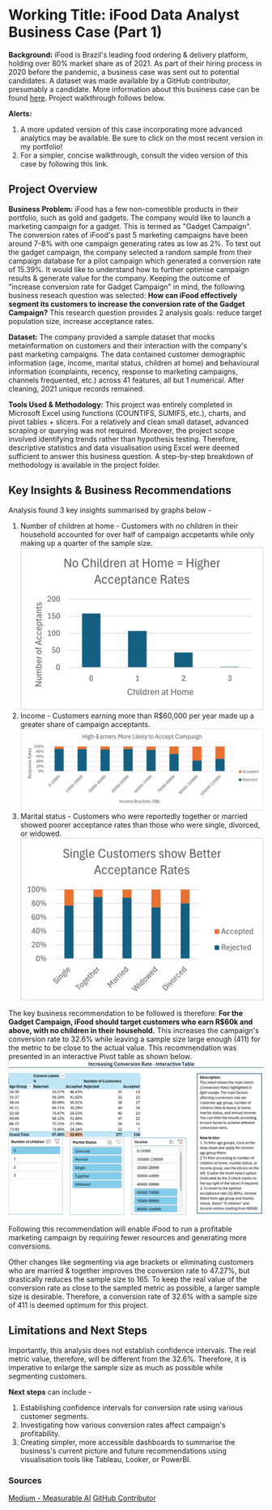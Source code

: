 # Working Title: iFood Data Analyst Business Case (Part 1)
**Background:** iFood is Brazil's leading food ordering & delivery platform, holding over 80% market share as of 2021. As part of their hiring process in 2020 before the pandemic, a business case was sent out to potential candidates. A dataset was made available by a GitHub contributor, presumably a candidate. More information about this business case can be found [here](https://github.com/nailson/ifood-data-business-analyst-test/tree/master). Project walkthrough follows below.

**Alerts:**
1. A more updated version of this case incorporating more advanced analytics may be available. Be sure to click on the most recent version in my portfolio!
2. For a simpler, concise walkthrough, consult the video version of this case by following this link.

## Project Overview
**Business Problem:** iFood has a few non-comestible products in their portfolio, such as gold and gadgets. The company would like to launch a marketing campaign for a gadget. This is termed as "Gadget Campaign". The conversion rates of iFood's past 5 marketing campaigns have been around 7-8% with one campaign generating rates as low as 2%. To test out the gadget campaign, the company selected a random sample from their campaign database for a pilot campaign which generated a conversion rate of 15.39%. It would like to understand how to further optimise campaign results & generate value for the company.
Keeping the outcome of "increase conversion rate for Gadget Campaign" in mind, the following business reseach question was selected: **How can iFood effectively segment its customers to increase the conversion rate of the Gadget Campaign?**
This research question provides 2 analysis goals: reduce target population size, increase acceptance rates.

**Dataset:** The company provided a sample dataset that mocks metainformation on customers and their interaction with the company's past marketing campaigns. The data contained customer demographic information (age, income, marital status, children at home) and behavioural information (complaints, recency, response to marketing campaigns, channels frequented, etc.) across 41 features, all but 1 numerical. After cleaning, 2021 unique records remained.

**Tools Used & Methodology:** This project was entirely completed in Microsoft Excel using functions (COUNTIFS, SUMIFS, etc.), charts, and pivot tables + slicers. For a relatively and clean small dataset, advanced scraping or querying was not required. Moreover, the project scope involved identifying trends rather than hypothesis testing. Therefore, descriptive statistics and data visualisation using Excel were deemed sufficient to answer this business question. A step-by-step breakdown of methodology is available in the project folder.

## Key Insights & Business Recommendations
Analysis found 3 key insights summarised by graphs below -
1. Number of children at home - Customers with no children in their household accounted for over half of campaign accpetants while only making up a quarter of the sample size.![Image 1](https://github.com/Shree-Analyst/Data-Portfolio-Business/blob/61068dd23caa0fb84b18f6d5c9e339e48ba57374/Marketing%20Analytics/Resources/Charts/Insight%201%20-%20Children%20at%20home.png)
2. Income - Customers earning more than R$60,000 per year made up a greater share of campaign acceptants. ![Image 2](https://github.com/Shree-Analyst/Data-Portfolio-Business/blob/main/Marketing%20Analytics/Resources/Charts/Insight%202%20-%20Income%20Brackets.png)
3. Marital status - Customers who were reportedly together or married showed poorer acceptance rates than those who were single, divorced, or widowed. ![Image 3](https://github.com/Shree-Analyst/Data-Portfolio-Business/blob/main/Marketing%20Analytics/Resources/Charts/Insight%203%20-%20Marital%20Status.png)

The key business recommendation to be followed is therefore:
**For the Gadget Campaign, iFood should target customers who earn R$60k and above, with no children in their household.** This increases the campaign's conversion rate to 32.6% while leaving a sample size large enough (411) for the metric to be close to the actual value. This recommendation was presented in an interactive Pivot table as shown below. ![Image 4](https://github.com/Shree-Analyst/Data-Portfolio-Business/blob/main/Marketing%20Analytics/Resources/Charts/Super%20Pivot.png)

Following this recommendation will enable iFood to run a profitable marketing campaign by requiring fewer resources and generating more conversions.

Other changes like segmenting via age brackets or eliminating customers who are married & together improves the conversion rate to 47.27%, but drastically reduces the sample size to 165. To keep the real value of the conversion rate as close to the sampled metric as possible, a larger sample size is desirable. Therefore, a conversion rate of 32.6% with a sample size of 411 is deemed optimum for this project.

## Limitations and Next Steps
Importantly, this analysis does not establish confidence intervals. The real metric value, therefore, will be different from the 32.6%. Therefore, it is imperative to enlarge the sample size as much as possible while segmenting customers.

**Next steps** can include -
1. Establishing confidence intervals for conversion rate using various customer segments.
2. Investigating how various conversion rates affect campaign's profitability.
3. Creating simpler, more accessible dashboards to summarise the business's current picture and future recommendations using visualisation tools like Tableau, Looker, or PowerBI.

### Sources
[Medium - Measurable AI](https://medium.com/measurable-ai/2021-brazil-food-delivery-ifood-continues-to-lead-with-over-80-market-share-9eaa8b3cb954)
[GitHub Contributor](https://github.com/nailson/ifood-data-business-analyst-test/tree/master)
